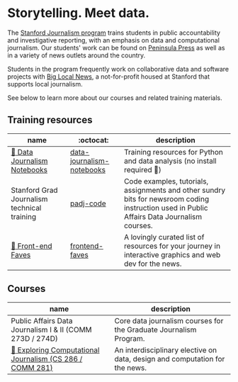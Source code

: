 # Storytelling. Meet data.

The [Stanford Journalism program](https://journalism.stanford.edu/curriculum) trains students in public accountability and investigative reporting, with an emphasis on data and computational journalism. Our students' work can be found on [Peninsula Press](https://peninsulapress.com/) as well as in a variety of news outlets around the country. 

Students in the program frequently work on collaborative data and software projects with [Big Local News](https://github.com/biglocalnews), a not-for-profit housed at Stanford that supports local journalism.

See below to learn more about our courses and related training materials.

## Training resources

| name  | :octocat: | description |
| ------|-----------| ------------- |
| [:link: Data Journalism Notebooks](https://stanfordjournalism.github.io/data-journalism-notebooks/lab?path=README.ipynb) | [data-journalism-notebooks](https://github.com/stanfordjournalism/data-journalism-notebooks) | Training resources for Python and data analysis (no install required :metal:)|
| Stanford Grad Journalism technical training | [padj-code](https://github.com/stanfordjournalism/padj-code) | Code examples, tutorials, assignments and other sundry bits for newsroom coding instruction used in Public Affairs Data Journalism courses. |
| [:link: Front-end Faves](https://stanfordjournalism.github.io/frontend-faves/) | [frontend-faves](https://github.com/stanfordjournalism/frontend-faves) | A lovingly curated list of resources for your journey in interactive graphics and web dev for the news. |

## Courses

| name | description | 
| -------|-------------|
| Public Affairs Data Journalism I & II (COMM 273D / 274D) | Core data journalism courses for the Graduate Journalism Program. |
| [:link: Exploring Computational Journalism (CS 286 / COMM 281)](https://ecj.stanford.edu/) | An interdisciplinary elective on data, design and computation for the news. |



